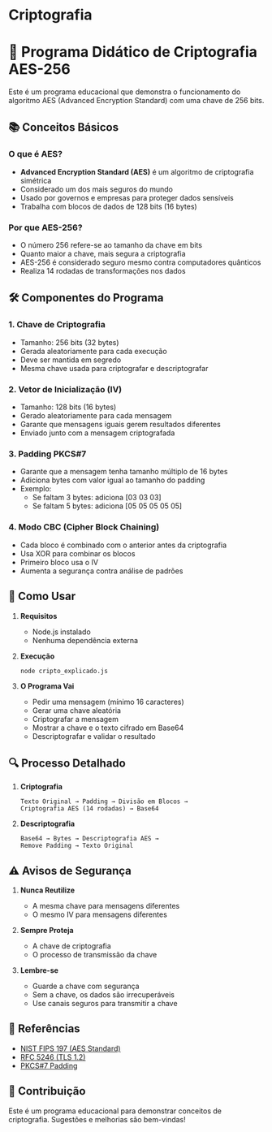 # Criptografia

# 🔐 Programa Didático de Criptografia AES-256

Este é um programa educacional que demonstra o funcionamento do algoritmo AES (Advanced Encryption Standard) com uma chave de 256 bits.

## 📚 Conceitos Básicos

### O que é AES?
- **Advanced Encryption Standard (AES)** é um algoritmo de criptografia simétrica
- Considerado um dos mais seguros do mundo
- Usado por governos e empresas para proteger dados sensíveis
- Trabalha com blocos de dados de 128 bits (16 bytes)

### Por que AES-256?
- O número 256 refere-se ao tamanho da chave em bits
- Quanto maior a chave, mais segura a criptografia
- AES-256 é considerado seguro mesmo contra computadores quânticos
- Realiza 14 rodadas de transformações nos dados

## 🛠️ Componentes do Programa

### 1. Chave de Criptografia
- Tamanho: 256 bits (32 bytes)
- Gerada aleatoriamente para cada execução
- Deve ser mantida em segredo
- Mesma chave usada para criptografar e descriptografar

### 2. Vetor de Inicialização (IV)
- Tamanho: 128 bits (16 bytes)
- Gerado aleatoriamente para cada mensagem
- Garante que mensagens iguais gerem resultados diferentes
- Enviado junto com a mensagem criptografada

### 3. Padding PKCS#7
- Garante que a mensagem tenha tamanho múltiplo de 16 bytes
- Adiciona bytes com valor igual ao tamanho do padding
- Exemplo:
  - Se faltam 3 bytes: adiciona [03 03 03]
  - Se faltam 5 bytes: adiciona [05 05 05 05 05]

### 4. Modo CBC (Cipher Block Chaining)
- Cada bloco é combinado com o anterior antes da criptografia
- Usa XOR para combinar os blocos
- Primeiro bloco usa o IV
- Aumenta a segurança contra análise de padrões

## 🚀 Como Usar

1. **Requisitos**
   - Node.js instalado
   - Nenhuma dependência externa

2. **Execução**
   ```bash
   node cripto_explicado.js
   ```

3. **O Programa Vai**
   - Pedir uma mensagem (mínimo 16 caracteres)
   - Gerar uma chave aleatória
   - Criptografar a mensagem
   - Mostrar a chave e o texto cifrado em Base64
   - Descriptografar e validar o resultado

## 🔍 Processo Detalhado

1. **Criptografia**
   ```
   Texto Original → Padding → Divisão em Blocos → 
   Criptografia AES (14 rodadas) → Base64
   ```

2. **Descriptografia**
   ```
   Base64 → Bytes → Descriptografia AES → 
   Remove Padding → Texto Original
   ```

## ⚠️ Avisos de Segurança

1. **Nunca Reutilize**
   - A mesma chave para mensagens diferentes
   - O mesmo IV para mensagens diferentes

2. **Sempre Proteja**
   - A chave de criptografia
   - O processo de transmissão da chave

3. **Lembre-se**
   - Guarde a chave com segurança
   - Sem a chave, os dados são irrecuperáveis
   - Use canais seguros para transmitir a chave

## 📖 Referências

- [NIST FIPS 197 (AES Standard)](https://nvlpubs.nist.gov/nistpubs/FIPS/NIST.FIPS.197.pdf)
- [RFC 5246 (TLS 1.2)](https://tools.ietf.org/html/rfc5246)
- [PKCS#7 Padding](https://tools.ietf.org/html/rfc5652#section-6.3)

## 🤝 Contribuição

Este é um programa educacional para demonstrar conceitos de criptografia. Sugestões e melhorias são bem-vindas!
